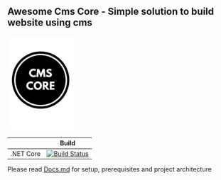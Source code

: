 ## Awesome Cms Core - Simple solution to build website using cms

<img src="img/icon.png" width="150px"/>

|           | Build              |
| --------- | ------------------ |
| .NET Core | [![Build Status](https://travis-ci.org/Awesome-CMS-Core/Awesome-CMS-Core.svg?branch=master)](https://travis-ci.org/Awesome-CMS-Core/Awesome-CMS-Core) |

Please read [Docs.md](https://github.com/Awesome-CMS-Core/Awesome-CMS-Core/blob/master/Resource/Docs.md) for setup, prerequisites and project architecture
